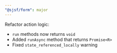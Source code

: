 ```yaml
---
"@sjsf/form": major
---
```


Refactor action logic:

- `run` methods now returns `void`
- Added `runAsync` method that returns `Promise<R>`
- Fixed `state_referenced_locally` warning
